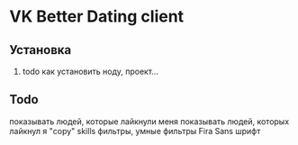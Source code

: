 # VK Better Dating client

## Установка
1. todo как установить ноду, проект...

## Todo
показывать людей, которые лайкнули меня
показывать людей, которых лайкнул я
"copy" skills
фильтры, умные фильтры
Fira Sans шрифт